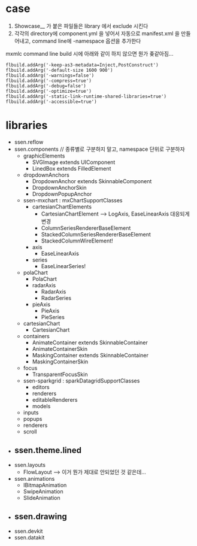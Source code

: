 # case

1. Showcase__ 가 붙은 파일들은 library 에서 exclude 시킨다
1. 각각의 directory에 component.yml 을 넣어서 자동으로 manifest.xml 을 만들어내고, command line에 -namespace 옵션을 추가한다


mxmlc command line build 시에 아래와 같이 하지 않으면 뭔가 좆같아짐...

```
flbuild.addArg('-keep-as3-metadata=Inject,PostConstruct')
flbuild.addArg('-default-size 1600 900')
flbuild.addArg('-warnings=false')
flbuild.addArg('-compress=true')
flbuild.addArg('-debug=false')
flbuild.addArg('-optimize=true')
flbuild.addArg('-static-link-runtime-shared-libraries=true')
flbuild.addArg('-accessible=true')
```

# libraries

- ssen.reflow
- ssen.components // 종류별로 구분하지 말고, namespace 단위로 구분하자
    - graphicElements
        - SVGImage extends UIComponent
        - LinedBox extends FilledElement
    - dropdownAnchors
        - DropdownAnchor extends SkinnableComponent
        - DropdownAnchorSkin
        - DropdownPopupAnchor
    - ssen-mxchart : mxChartSupportClasses
        - cartesianChartElements
            - CartesianChartElement --> LogAxis, EaseLinearAxis 대응되게 변경
            - ColumnSeriesRendererBaseElement
            - StackedColumnSeriesRendererBaseElement
            - StackedColumnWireElement!
        - axis
            - EaseLinearAxis
        - series
            - EaseLinearSeries!
    - polaChart
        - PolaChart
        - radarAxis
            - RadarAxis
            - RadarSeries
        - pieAxis
            - PieAxis
            - PieSeries
    - cartesianChart
        - CartesianChart
    - containers
        - AnimateContainer extends SkinnableContainer
        - AnimateContainerSkin
        - MaskingContainer extends SkinnableContainer
        - MaskingContainerSkin
    - focus
        - TransparentFocusSkin
    - ssen-sparkgrid : sparkDatagridSupportClasses
        - editors
        - renderers
        - editableRenderers
        - models
    - inputs
    - popups
    - renderers
    - scroll
- ssen.theme.lined
    - 
- ssen.layouts
    - FlowLayout --> 이거 뭔가 제대로 안되었던 것 같은데...
- ssen.animations
    - IBitmapAnimation
    - SwipeAnimation
    - SlideAnimation
- ssen.drawing
    - 
- ssen.devkit
- ssen.datakit